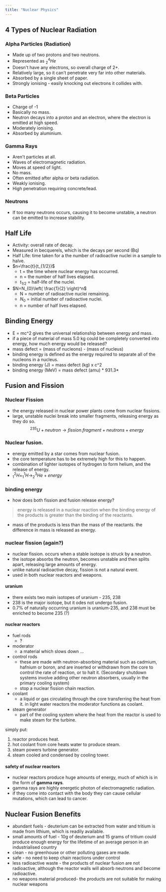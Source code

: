 ```yaml
---
title: "Nuclear Physics"
---
```


## 4 Types of Nuclear Radiation
### Alpha Particles (Radiation)
- Made up of two protons and two neutrons.
- Represented as $^4_{2}He$
- Doesn't have any electrons, so overall charge of 2+.
- Relatively large, so it can't penetrate very far into other materials.
- Absorbed by a single sheet of paper.
- Strongly ionising - easily knocking out electrons it collides with.
### Beta Particles
- Charge of -1
- Basically no mass.
- Neutron decays into a proton and an electron, where the electron is emitted at high speed.
- Moderately ionising.
- Absorbed by aluminium.
### Gamma Rays
- Aren't particles at all.
- Waves of electromagnetic radiation.
- Moves at speed of light.
- No mass.
- Often emitted after alpha or beta radiation.
- Weakly ionising.
- High penetration requiring concrete/lead.
### Neutrons
- If too many neutrons occurs, causing it to become unstable, a neutron can be emitted to increase stability.

## Half Life
- Activity: overall rate of decay.
- Measured in becquerels, which is the decays per second (Bq)
- Half Life: time taken for a the number of radioactive nuclei in a sample to halve.
- $n=\frac{t}{t_{1/2}}$
	- t = the time where nuclear energy has occurred. 
	- n = the number of half lives elapsed. 
	- $t_{1/2}$ = half-life of the nuclei.
- $N=N_{0}\left( \frac{1}{2} \right)^n$
	- N = number of radioactive nuclei remaining.
	- $N_{0}$ = initial number of radioactive nuclei.
	- n = number of half lives elapsed.

## Binding Energy
- E = mc^2 gives the universal relationship between energy and mass.
- if a piece of material of mass 5.0 kg could be completely converted into energy, how much energy would be released?
- mass defect = (mass of nucleons) - (mass of nucleus)
- binding energy is defined as the energy required to separate all of the nucleons in a nucleus.
- binding energy (J) = mass defect (kg) x c^2
- binding energy (MeV) = mass defect (amu) * 931.3*

## Fusion and Fission
### Nuclear Fission
- the energy released in nuclear power plants come from nuclear fissions.
- large, unstable nuclei break into smaller fragments, releasing energy as they do so.
$$^{235}U+neutron\to fission .fragment+neutrons+energy$$
### Nuclear fusion.
- energy emitted by a star comes from nuclear fusion.
- the core temperature has to be extremely high for this to happen.
- combination of lighter isotopes of hydrogen to form helium, and the release of energy.
- $^2_{1}H+^1_{1}H\to^3_{2}He+energy$

### binding energy
- how does both fission and fusion release energy?
> energy is released in a nuclear reaction when the binding energy of the products is greater than the binding of the reactants.
- mass of the products is less than the mass of the reactants. the difference in mass is released as energy.

### nuclear fission (again?)
- nuclear fission. occurs when a stable isotope is struck by a neutron.
- the isotope absorbs the neutron, becomes unstable and then splits apart, releasing large amounts of energy.
- unlike natural radioactive decay, fission is not a natural event.
- used in both nuclear reactors and weapons.

#### uranium
- there exists two main isotopes of uranium - 235, 238
- 238 is the major isotope, but it odes not undergo fusion.
- 0.7% of naturally occurring uranium is uranium-235, and 238 must be enriched to become 235 (?)

#### nuclear reactors
- fuel rods
	- ?
- moderator
	- a material which slows down  ...
- control rods
	- these are made with neutron-absorbing material such as cadmium, hafnium or boron, and are inserted or withdrawn from the core to control the rate of reaction, or to halt it. (Secondary shutdown systems involve adding other neutron absorbers, usually in the primary cooling system)
	- stop a nuclear fission chain reaction.
- coolant
	- a liquid or gas circulating through the core transferring the heat from it. in light water reactors the moderator functions as coolant.
- steam generator
	- part of the cooling system where the heat from the reactor is used to make steam for the turbine.

simply put:
1. reactor produces heat.
2. hot coolant from core heats water to produce steam.
3. steam powers turbine generator.
4. steam cooled and condensed by cooling tower.

#### safety of nuclear reactors
- nuclear reactors produce huge amounts of energy, much of which is in the form of **gamma rays**.
- gamma rays are highly energetic photon of electromagnetic radiation. 
- if they come into contact with the body they can cause cellular mutations, which can lead to cancer.
## Nuclear Fusion Benefits
- abundant fuels - deuterium can be extracted from water and tritium is made from lithium, which is readily available.
- small amounts of fuel - 10g of deuterium and 15 grams of tritium could produce enough energy for the lifetime of an average person in an industrialised country
- clean - no greenhouse or other polluting gases are made.
- safe - no need to keep chain reactions under control
- less radioactive waste - the products of nuclear fusion are not radioactive, although the reactor walls will absorb neutrons and become radioactive.
- no weapons material produced- the products are not suitable for making nuclear weapons